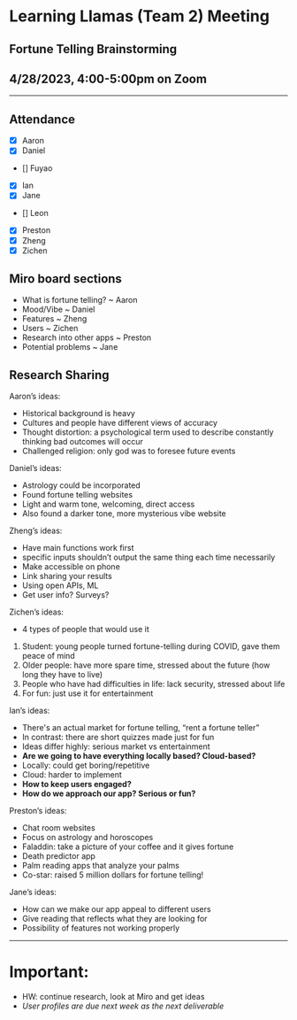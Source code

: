# Learning Llamas (Team 2) Meeting
## Fortune Telling Brainstorming
## 4/28/2023, 4:00-5:00pm on Zoom
---
## Attendance
- [x] Aaron
- [x] Daniel
- [] Fuyao
- [x] Ian
- [x] Jane
- [] Leon
- [x] Preston
- [x] Zheng 
- [x] Zichen

## Miro board sections
* What is fortune telling? ~ Aaron
* Mood/Vibe ~ Daniel
* Features ~ Zheng
* Users ~ Zichen
* Research into other apps ~ Preston
* Potential problems ~ Jane

## Research Sharing
Aaron’s ideas:
* Historical background is heavy
* Cultures and people have different views of accuracy
* Thought distortion: a psychological term used to describe constantly thinking bad outcomes will occur
* Challenged religion: only god was to foresee future events

Daniel’s ideas: 
* Astrology could be incorporated
* Found fortune telling websites
* Light and warm tone, welcoming, direct access
* Also found a darker tone, more mysterious vibe website

Zheng’s ideas:
* Have main functions work first
* specific inputs shouldn’t output the same thing each time necessarily
* Make accessible on phone
* Link sharing your results
* Using open APIs, ML
* Get user info? Surveys?

Zichen’s ideas:
* 4 types of people that would use it
1. Student: young people turned fortune-telling during COVID, gave them peace of mind
2. Older people: have more spare time, stressed about the future (how long they have to live)
3. People who have had difficulties in life: lack security, stressed about life
4. For fun: just use it for entertainment

Ian’s ideas:
* There's an actual market for fortune telling, “rent a fortune teller”
* In contrast: there are short quizzes made just for fun
* Ideas differ highly: serious market vs entertainment
* **Are we going to have everything locally based? Cloud-based?**
* Locally: could get boring/repetitive
* Cloud: harder to implement
* **How to keep users engaged?**
* **How do we approach our app? Serious or fun?**

Preston’s ideas:
* Chat room websites
* Focus on astrology and horoscopes
* Faladdin: take a picture of your coffee and it gives fortune
* Death predictor app
* Palm reading apps that analyze your palms
* Co-star: raised 5 million dollars for fortune telling!

Jane’s ideas:
* How can we make our app appeal to different users
* Give reading that reflects what they are looking for
* Possibility of features not working properly

---
# Important:
* HW: continue research, look at Miro and get ideas
* *User profiles are due next week as the next deliverable*

